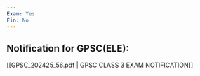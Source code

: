 ```yaml
---
Exam: Yes
Fin: No
---
```

## Notification for GPSC(ELE):
[[GPSC_202425_56.pdf | GPSC CLASS 3 EXAM NOTIFICATION]]

